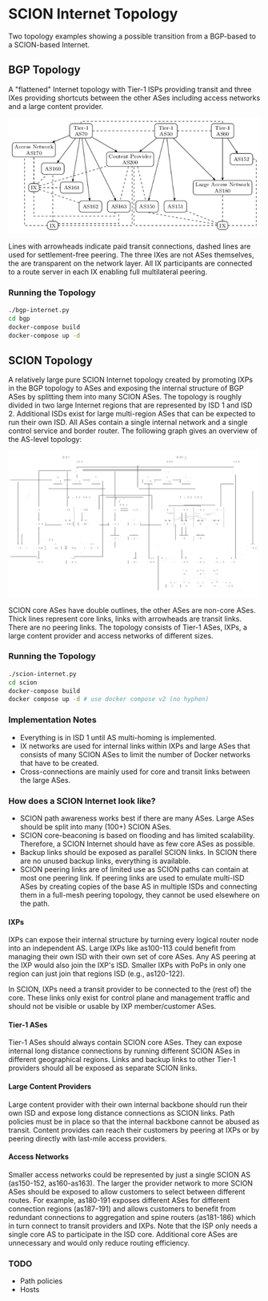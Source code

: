 SCION Internet Topology
=======================
Two topology examples showing a possible transition from a BGP-based to a
SCION-based Internet.

BGP Topology
------------
A "flattened" Internet topology with Tier-1 ISPs providing transit and three
IXes providing shortcuts between the other ASes including access networks and a
large content provider.

![BGP Internet Topology](./images/bgp_topology.png)

Lines with arrowheads indicate paid transit connections, dashed lines are used
for settlement-free peering. The three IXes are not ASes themselves, the are
transparent on the network layer. All IX participants are connected to a route
server in each IX enabling full multilateral peering.

### Running the Topology

```bash
./bgp-internet.py
cd bgp
docker-compose build
docker-compose up -d
```

SCION Topology
--------------
A relatively large pure SCION Internet topology created by promoting IXPs in the
BGP topology to ASes and exposing the internal structure of BGP ASes by
splitting them into many SCION ASes. The topology is roughly divided
in two large Internet regions that are represented by ISD 1 and ISD 2.
Additional ISDs exist for large multi-region ASes that can be expected to run
their own ISD. All ASes contain a single internal network and a single control
service and border router. The following graph gives an overview of the AS-level
topology:

![SCION Internet Topology](./images/scion_topology.png)

SCION core ASes have double outlines, the other ASes are non-core ASes. Thick
lines represent core links, links with arrowheads are transit links. There are
no peering links. The topology consists of Tier-1 ASes, IXPs, a large content
provider and access networks of different sizes.

### Running the Topology

```bash
./scion-internet.py
cd scion
docker-compose build
docker compose up -d # use docker compose v2 (no hyphen)
```

### Implementation Notes

- Everything is in ISD 1 until AS multi-homing is implemented.
- IX networks are used for internal links within IXPs and large ASes that
  consists of many SCION ASes to limit the number of Docker networks that have
  to be created.
- Cross-connections are mainly used for core and transit links between the large
  ASes.

### How does a SCION Internet look like?

- SCION path awareness works best if there are many ASes. Large ASes should be
  split into many (100+) SCION ASes.
- SCION core-beaconing is based on flooding and has limited scalability.
  Therefore, a SCION Internet should have as few core ASes as possible.
- Backup links should be exposed as parallel SCION links. In SCION there are no
  unused backup links, everything is available.
- SCION peering links are of limited use as SCION paths can contain at most one
  peering link. If peering links are used to emulate multi-ISD ASes by creating
  copies of the base AS in multiple ISDs and connecting them in a full-mesh
  peering topology, they cannot be used elsewhere on the path.

#### IXPs
IXPs can expose their internal structure by turning every logical router node
into an independent AS. Large IXPs like as100-113 could benefit from managing
their own ISD with their own set of core ASes. Any AS peering at the IXP would
also join the IXP's ISD. Smaller IXPs with PoPs in only one region can just
join that regions ISD (e.g., as120-122).

In SCION, IXPs need a transit provider to be connected to the (rest of) the
core. These links only exist for control plane and management traffic and should
not be visible or usable by IXP member/customer ASes.

#### Tier-1 ASes
Tier-1 ASes should always contain SCION core ASes. They can expose internal
long distance connections by running different SCION ASes in different
geographical regions. Links and backup links to other Tier-1 providers should
all be exposed as separate SCION links.

#### Large Content Providers
Large content provider with their own internal backbone should run their own ISD
and expose long distance connections as SCION links. Path policies must be in
place so that the internal backbone cannot be abused as transit. Content
provides can reach their customers by peering at IXPs or by peering directly
with last-mile access providers.

#### Access Networks
Smaller access networks could be represented by just a single SCION AS
(as150-152, as160-as163).
The larger the provider network to more SCION ASes should be exposed to allow
customers to select between different routes. For example, as180-191 exposes
different ASes for different connection regions (as187-191) and allows customers
to benefit from redundant connections to aggregation and spine routers
(as181-186) which in turn connect to transit providers and IXPs. Note that the
ISP only needs a single core AS to participate in the ISD core. Additional core
ASes are unnecessary and would only reduce routing efficiency.

### TODO
- Path policies
- Hosts
